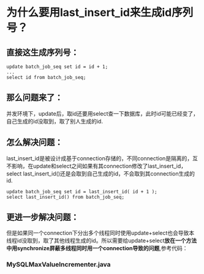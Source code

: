 # 为什么要用last\_insert\_id来生成id序列号？

## 直接这生成序列号：

```
update batch_job_seq set id = id + 1;
...
select id from batch_job_seq;
```

## **那么问题来了：**

并发环境下，update后，取id还要用select查一下数据库，此时id可能已经变了，自己生成的id没取到，取了别人生成的id.

## **怎么解决问题：**

last\_insert\_id是被设计成基于connection存储的，不同connection是隔离的，互不影响，在update和select之间如果有其connection修改了last\_insert\_id，select last\_insert\_id\(\)还是会取到自己生成的id，不会取到其connection生成的id.

```
update batch_job_seq set id = last_insert_id( id + 1 );
select last_insert_id() from batch_job_seq;
```

## 更进一步解决问题：

但是如果同一个connection下分出多个线程同时使用update+select也会导致本线程id没取到，取了其他线程生成的id。所以需要给update+select**放在一个方法中用synchronize屏蔽多线程同时用一个connection导致的问题**,参考代码：

### MySQLMaxValueIncrementer.java

```java
 

```

